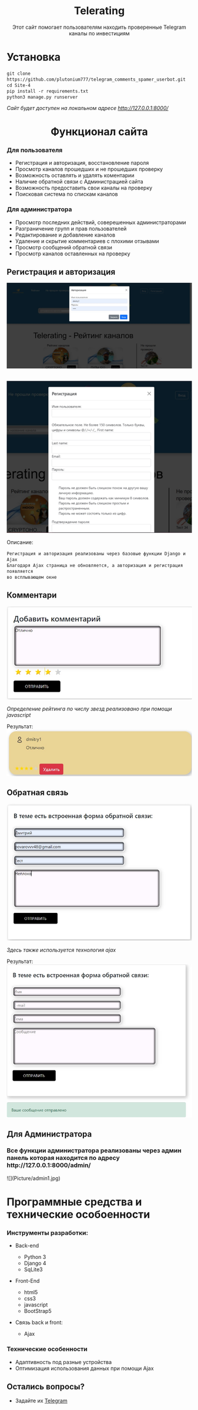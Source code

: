 <h1 align="center">
Telerating
</h1>
<p align="center">
Этот сайт помогает пользователям находить проверенные Telegram каналы по инвестициям
</p>

# Установка
```
git clone https://github.com/plutonium777/telegram_comments_spamer_userbot.git
cd Site-4
pip install -r requirements.txt
python3 manage.py runserver
```
*Сайт будет доступен на локальном адресе http://127.0.0.1:8000/*

<h1 align="center">
Функционал сайта
</h1>
<h3>Для пользователя</h3>
<ul>
    <li>Регистрация и авторизация, восстановление пароля</li>
    <li>Просмотр каналов прошедших и не прошедших проверку</li>
	<li>Возможность оставлять и удалять коментарии</li>
	<li>Наличие обратной связи с Администрацией сайта</li>
	<li>Возможность предоставить свои каналы на проверку</li>
	<li>Поисковая система по спискам каналов</li>
</ul>
<h3>Для администратора</h3>
<ul>
    <li>Просмотр последних действий, соверешенных администраторами</li>
    <li>Разграничение групп и прав пользователей</li>
    <li>Редактирование и добавление каналов</li>
    <li>Удаление и скрытие комментариев с плохими отзывами</li>
    <li>Просмотр сообщений обратной связи</li>
    <li>Просмотр каналов оставленных на проверку</li>
</ul>


## Регистрация и авторизация

![](Picture/auth.jpg)
</br>
</br>

![](Picture/reg.jpg)

Описание:
```
Регистрация и авторизация реализованы через базовые функции Django и Ajax
Благодаря Ajax страница не обновляется, а авторизация и регистрация появляется
во всплывающем окне
```

## Комментари

![](Picture/coms1.jpg)

*Определение рейтинга по числу звезд реализовано при помощи javascript*

Результат:
![](Picture/coms2.jpg)


## Обратная связь

![](Picture/feedback.jpg)

*Здесь также используется технология ajax*

Результат:
![](Picture/res.jpg)



<h2>Для Администратора</h2>
<h3>Все функции администратора реализованы через админ панель которая находится по адресу http://127.0.0.1:8000/admin/ </h3>
![](Picture/admin1.jpg)

<h1>Программные средства и технические особоенности</h1>
<h3>Инструменты разработки:</h3>
<ul>
<li> Back-end </li>
<ul>
    <li>Python 3</li>
    <li>Django 4</li>
    <li>SqLite3</li>
</ul>
</ul>
<ul>
<li> Front-End </li>
<ul>
    <li>html5</li>
    <li>css3</li>
    <li>javascript</li>
    <li>BootStrap5</li>
</ul>
</ul>
<ul>
<li> Связь back и front: </li>
<ul>
    <li>Ajax</li>
</ul>
</ul>
<h3> Технические особенности </h3>
<ul>
    <li>Адаптивность под разные устройства</li>
	<li>Оптимизация использования данных при помощи Ajax</li>
</ul>

## Остались вопросы?
* Задайте их [Telegram](https://t.me/dmitri2488)



